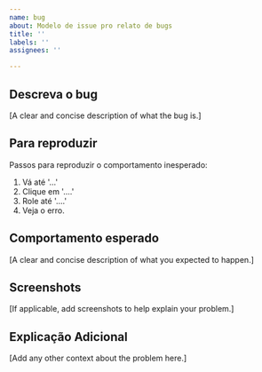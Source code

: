 ```yaml
---
name: bug
about: Modelo de issue pro relato de bugs
title: ''
labels: ''
assignees: ''

---
```


## Descreva o bug
[A clear and concise description of what the bug is.]

## Para reproduzir
Passos para reproduzir o comportamento inesperado:
1. Vá até '...'
2. Clique em '....'
3. Role até '....'
4. Veja o erro.

## Comportamento esperado
[A clear and concise description of what you expected to happen.]

## Screenshots
[If applicable, add screenshots to help explain your problem.]

## Explicação Adicional
[Add any other context about the problem here.]